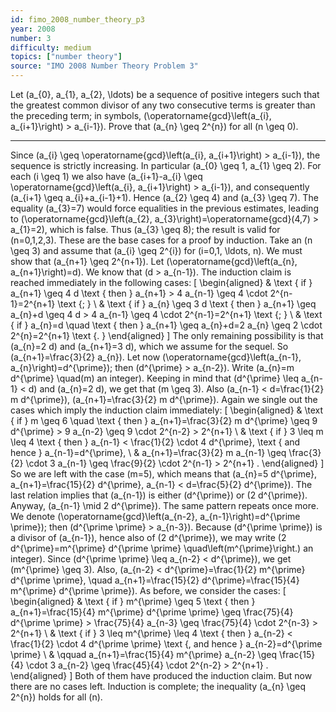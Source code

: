 ```yaml
---
id: fimo_2008_number_theory_p3
year: 2008
number: 3
difficulty: medium
topics: ["number theory"]
source: "IMO 2008 Number Theory Problem 3"
---
```


Let \(a_{0}, a_{1}, a_{2}, \ldots\) be a sequence of positive integers such that the greatest common divisor of any two consecutive terms is greater than the preceding term; in symbols, \(\operatorname{gcd}\left(a_{i}, a_{i+1}\right) > a_{i-1}\). Prove that \(a_{n} \geq 2^{n}\) for all \(n \geq 0\).


---
Since \(a_{i} \geq \operatorname{gcd}\left(a_{i}, a_{i+1}\right) > a_{i-1}\), the sequence is strictly increasing. In particular \(a_{0} \geq 1, a_{1} \geq 2\). For each \(i \geq 1\) we also have \(a_{i+1}-a_{i} \geq \operatorname{gcd}\left(a_{i}, a_{i+1}\right) > a_{i-1}\), and consequently \(a_{i+1} \geq a_{i}+a_{i-1}+1\). Hence \(a_{2} \geq 4\) and \(a_{3} \geq 7\). The equality \(a_{3}=7\) would force equalities in the previous estimates, leading to \(\operatorname{gcd}\left(a_{2}, a_{3}\right)=\operatorname{gcd}(4,7) > a_{1}=2\), which is false. Thus \(a_{3} \geq 8\); the result is valid for \(n=0,1,2,3\). These are the base cases for a proof by induction.
Take an \(n \geq 3\) and assume that \(a_{i} \geq 2^{i}\) for \(i=0,1, \ldots, n\). We must show that \(a_{n+1} \geq 2^{n+1}\). Let \(\operatorname{gcd}\left(a_{n}, a_{n+1}\right)=d\). We know that \(d > a_{n-1}\). The induction claim is reached immediately in the following cases:
\[
\begin{aligned}
& \text { if } a_{n+1} \geq 4 d \text { then } a_{n+1} > 4 a_{n-1} \geq 4 \cdot 2^{n-1}=2^{n+1} \text {; } \\
& \text { if } a_{n} \geq 3 d \text { then } a_{n+1} \geq a_{n}+d \geq 4 d > 4 a_{n-1} \geq 4 \cdot 2^{n-1}=2^{n+1} \text {; } \\
& \text { if } a_{n}=d \quad \text { then } a_{n+1} \geq a_{n}+d=2 a_{n} \geq 2 \cdot 2^{n}=2^{n+1} \text {. }
\end{aligned}
\]
The only remaining possibility is that \(a_{n}=2 d\) and \(a_{n+1}=3 d\), which we assume for the sequel. So \(a_{n+1}=\frac{3}{2} a_{n}\).
Let now \(\operatorname{gcd}\left(a_{n-1}, a_{n}\right)=d^{\prime}\); then \(d^{\prime} > a_{n-2}\). Write \(a_{n}=m d^{\prime} \quad(m\) an integer). Keeping in mind that \(d^{\prime} \leq a_{n-1} < d\) and \(a_{n}=2 d\), we get that \(m \geq 3\). Also \(a_{n-1} < d=\frac{1}{2} m d^{\prime}\), \(a_{n+1}=\frac{3}{2} m d^{\prime}\). Again we single out the cases which imply the induction claim immediately:
\[
\begin{aligned}
& \text { if } m \geq 6 \quad \text { then } a_{n+1}=\frac{3}{2} m d^{\prime} \geq 9 d^{\prime} > 9 a_{n-2} \geq 9 \cdot 2^{n-2} > 2^{n+1} \\
& \text { if } 3 \leq m \leq 4 \text { then } a_{n-1} < \frac{1}{2} \cdot 4 d^{\prime}, \text { and hence } a_{n-1}=d^{\prime}, \\
& a_{n+1}=\frac{3}{2} m a_{n-1} \geq \frac{3}{2} \cdot 3 a_{n-1} \geq \frac{9}{2} \cdot 2^{n-1} > 2^{n+1} .
\end{aligned}
\]
So we are left with the case \(m=5\), which means that \(a_{n}=5 d^{\prime}, a_{n+1}=\frac{15}{2} d^{\prime}, a_{n-1} < d=\frac{5}{2} d^{\prime}\). The last relation implies that \(a_{n-1}\) is either \(d^{\prime}\) or \(2 d^{\prime}\). Anyway, \(a_{n-1} \mid 2 d^{\prime}\).
The same pattern repeats once more. We denote \(\operatorname{gcd}\left(a_{n-2}, a_{n-1}\right)=d^{\prime \prime}\); then \(d^{\prime \prime} > a_{n-3}\). Because \(d^{\prime \prime}\) is a divisor of \(a_{n-1}\), hence also of \(2 d^{\prime}\), we may write \(2 d^{\prime}=m^{\prime} d^{\prime \prime} \quad\left(m^{\prime}\right.\) an integer). Since \(d^{\prime \prime} \leq a_{n-2} < d^{\prime}\), we get \(m^{\prime} \geq 3\). Also, \(a_{n-2} < d^{\prime}=\frac{1}{2} m^{\prime} d^{\prime \prime}, \quad a_{n+1}=\frac{15}{2} d^{\prime}=\frac{15}{4} m^{\prime} d^{\prime \prime}\). As before, we consider the cases:
\[
\begin{aligned}
& \text { if } m^{\prime} \geq 5 \text { then } a_{n+1}=\frac{15}{4} m^{\prime} d^{\prime \prime} \geq \frac{75}{4} d^{\prime \prime} > \frac{75}{4} a_{n-3} \geq \frac{75}{4} \cdot 2^{n-3} > 2^{n+1} \\
& \text { if } 3 \leq m^{\prime} \leq 4 \text { then } a_{n-2} < \frac{1}{2} \cdot 4 d^{\prime \prime} \text {, and hence } a_{n-2}=d^{\prime \prime} \\
& \qquad a_{n+1}=\frac{15}{4} m^{\prime} a_{n-2} \geq \frac{15}{4} \cdot 3 a_{n-2} \geq \frac{45}{4} \cdot 2^{n-2} > 2^{n+1} .
\end{aligned}
\]
Both of them have produced the induction claim. But now there are no cases left. Induction is complete; the inequality \(a_{n} \geq 2^{n}\) holds for all \(n\).
